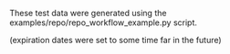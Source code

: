 These test data were generated using the examples/repo/repo_workflow_example.py script.

(expiration dates were set to some time far in the future)
